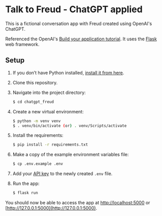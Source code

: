 # Talk to Freud - ChatGPT applied

This is a fictional conversation app with Freud created using OpenAI's ChatGPT.

Referenced the OpenAI's [Build your application tutorial](https://platform.openai.com/docs/quickstart/build-your-application). It uses the [Flask](https://flask.palletsprojects.com/en/2.0.x/) web framework. 

## Setup

1. If you don’t have Python installed, [install it from here](https://www.python.org/downloads/).

2. Clone this repository.

3. Navigate into the project directory:

   ```bash
   $ cd chatgpt_freud
   ```

4. Create a new virtual environment:

   ```bash
   $ python -m venv venv
   $ . venv/bin/activate (or) . venv/Scripts/activate
   ```

5. Install the requirements:

   ```bash
   $ pip install -r requirements.txt
   ```

6. Make a copy of the example environment variables file:

   ```bash
   $ cp .env.example .env
   ```

7. Add your [API key](https://beta.openai.com/account/api-keys) to the newly created `.env` file.

8. Run the app:

   ```bash
   $ flask run
   ```

You should now be able to access the app at [http://localhost:5000](http://localhost:5000) or [http://127.0.0.1:5000](http://127.0.0.1:5000).

